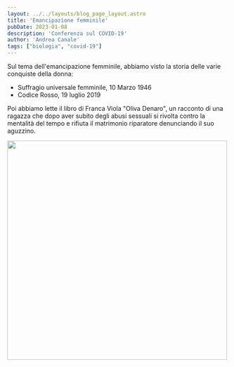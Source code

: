 ```yaml
---
layout: ../../layouts/blog_page_layout.astro
title: 'Emancipazione femminile'
pubDate: 2023-01-08
description: 'Conferenza sul COVID-19'
author: 'Andrea Canale'
tags: ["biologia", "covid-19"]
---
```


Sul tema dell'emancipazione femminile, abbiamo visto la storia delle varie conquiste della donna:

- Suffragio universale femminile, 10 Marzo 1946
- Codice Rosso, 19 luglio 2019

Poi abbiamo lette il libro di Franca Viola "Oliva Denaro", un racconto di una ragazza che dopo aver subito degli abusi sessuali si rivolta contro la mentalità del tempo e rifiuta il matrimonio riparatore denunciando il suo aguzzino.

<img src="/Portfolio_New/images/franca_viola_libro.jpg" width="500px"/>
